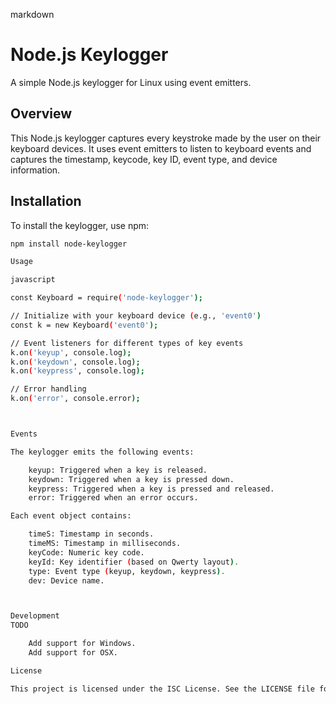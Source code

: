 markdown
# Node.js Keylogger

A simple Node.js keylogger for Linux using event emitters.

## Overview

This Node.js keylogger captures every keystroke made by the user on their keyboard devices. It uses event emitters to listen to keyboard events and captures the timestamp, keycode, key ID, event type, and device information.

## Installation

To install the keylogger, use npm:

```sh
npm install node-keylogger

Usage

javascript

const Keyboard = require('node-keylogger');

// Initialize with your keyboard device (e.g., 'event0')
const k = new Keyboard('event0');

// Event listeners for different types of key events
k.on('keyup', console.log);
k.on('keydown', console.log);
k.on('keypress', console.log);

// Error handling
k.on('error', console.error);



Events

The keylogger emits the following events:

    keyup: Triggered when a key is released.
    keydown: Triggered when a key is pressed down.
    keypress: Triggered when a key is pressed and released.
    error: Triggered when an error occurs.

Each event object contains:

    timeS: Timestamp in seconds.
    timeMS: Timestamp in milliseconds.
    keyCode: Numeric key code.
    keyId: Key identifier (based on Qwerty layout).
    type: Event type (keyup, keydown, keypress).
    dev: Device name.



Development
TODO

    Add support for Windows.
    Add support for OSX.

License

This project is licensed under the ISC License. See the LICENSE file for details.
